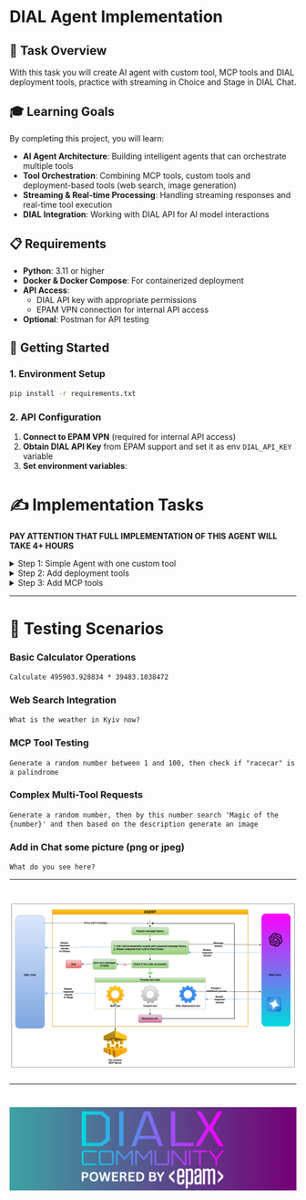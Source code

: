 # DIAL Agent Implementation

## 🎯 Task Overview

With this task you will create AI agent with custom tool, MCP tools and DIAL deployment tools, practice with streaming
in Choice and Stage in DIAL Chat.

## 🎓 Learning Goals

By completing this project, you will learn:

- **AI Agent Architecture**: Building intelligent agents that can orchestrate multiple tools
- **Tool Orchestration**: Combining MCP tools, custom tools and deployment-based tools (web search, image generation)
- **Streaming & Real-time Processing**: Handling streaming responses and real-time tool execution
- **DIAL Integration**: Working with DIAL API for AI model interactions


## 📋 Requirements

- **Python**: 3.11 or higher
- **Docker & Docker Compose**: For containerized deployment
- **API Access**:
    - DIAL API key with appropriate permissions
    - EPAM VPN connection for internal API access
- **Optional**: Postman for API testing

## 🚀 Getting Started

### 1. Environment Setup

```bash
pip install -r requirements.txt
```

### 2. API Configuration

1. **Connect to EPAM VPN** (required for internal API access)
2. **Obtain DIAL API Key** from EPAM support and set it as env `DIAL_API_KEY` variable
3. **Set environment variables**:

# ✍️ Implementation Tasks
**PAY ATTENTION THAT FULL IMPLEMENTATION OF THIS AGENT WILL TAKE 4+ HOURS**

<details>
<summary>Step 1: Simple Agent with one custom tool</summary>

### Task 1: Implement Base Tool

Implement all `TODO` in [task/tools/base.py](task/tools/base.py):

### Task 2: Implement Calculator Tool

Implement all `TODO` in [task/tools/calculator.py](task/tools/calculator.py):

Sample of the properties configuration:

```json
{
  "type": "object",
  "properties": {
    "param1": {
      "type": "number",
      "description": "Your param description"
    },
    "param2": {
      "type": "string",
      "description": "Your param description",
      "enum": [
        "val1",
        "val2",
        "val3"
      ]
    }
  },
  "required": [
    "param1",
    "param2"
  ]
}
```

### Task 3: Implement LLM Agent

Implement all `TODO` in [task/llm_agent.py](task/llm_agent.py)

### Task 4: Complete Application Setup

Implement all `TODO` for **STEP 1** in [task/app.py](task/app.py)

### Task 5: Configure DIAL Core

Add in the [core/config.json](core/config.json) such configurations:

- In the `applications` block:
    ```
    "super-agent": {
          "displayName": "Super Agent",
          "description": "Super Agent. Works with different DIAL Deployments, works with MCP tools, and performs simple calculations.",
          "endpoint": "http://host.docker.internal:5030/openai/deployments/super-agent/chat/completions",
          "inputAttachmentTypes": [
            "image/png",
            "image/jpeg"
          ]
        }
    ```
- In the `models` block:
    ```
     "gpt-4o": {
          "displayName": "GPT 4o",
          "endpoint": "http://adapter-dial:5000/openai/deployments/gpt-4o/chat/completions",
          "iconUrl": "http://localhost:3001/gpt4.svg",
          "type": "chat",
          "upstreams": [
            {
              "endpoint": "https://ai-proxy.lab.epam.com/openai/deployments/gpt-4o/chat/completions",
              "key": "YOUR_API_KEY"
            }
          ]
        }
    ```
- Don't forget to replace `YOUR_API_KEY` with your DIAL API Key

### Task 6: Run compose with local DIAL 

Run [docker-compose.yml](docker-compose.yml) such configurations:
```bash
docker compose up -d
```

### Task 7: Check that DIAL is working locally
- Run [task/app.py](task/app.py) locally
- Open http://localhost:3000/
- Test that GPT model is available and provides responses
- Test Super Agent application:
    ```text
    Hi, what can you do?
    ```
- Try to call calculator tool:
    ```text
    Calculate 495903.928834 * 39483.1038472
    ```
- Try to analyze picture (you need to upload picture for analyze, in Core configuration we allowed uploading `png` and `jpeg` files):
    ```text
    What do you see here?
    ```

</details>

<details>
<summary>Step 2: Add deployment tools</summary>

### Task 1: Implement Deployment Tool

Implement all `TODO` in [task/tools/deployment/base.py](task/tools/deployment/base.py)

### Task 2: Implement Web Search Deployment Tool

Implement all `TODO` in [task/tools/deployment/web_search.py](task/tools/deployment/web_search.py)

### Task 3: Implement Image Generation Deployment Tool

Implement all `TODO` in [task/tools/deployment/image_generation.py](task/tools/deployment/image_generation.py)

### Task 4: Complete Application Setup

Implement all `TODO` for **STEP 2** in [task/app.py](task/app.py)

### Task 5: Configure DIAL Core

Add in the [core/config.json](core/config.json) such configurations:

- In the `models` block:
    ```
    "gemini-2.0-flash-exp-google-search": {
      "displayName": "Gemini 2.0 Web Search",
      "endpoint": "http://adapter-dial:5000/openai/deployments/gemini-2.0-flash-exp-google-search/chat/completions",
      "iconUrl": "http://localhost:3001/Gemini-Pro-Vision.svg",
      "type": "chat",
      "upstreams": [
        {
          "endpoint": "https://ai-proxy.lab.epam.com/openai/deployments/gemini-2.0-flash-exp-google-search/chat/completions",
          "key": "YOUR_API_KEY"
        }
      ]
    },
    "dall-e-3": {
      "displayName": "DALL-E",
      "endpoint": "http://adapter-dial:5000/openai/deployments/dall-e-3/chat/completions",
      "iconUrl": "http://localhost:3001/gpt3.svg",
      "type": "chat",
      "upstreams": [
        {
          "endpoint": "https://ai-proxy.lab.epam.com/openai/deployments/dall-e-3/chat/completions",
          "key": "YOUR_API_KEY"
        }
      ]
    }
    ```
- Don't forget to replace `YOUR_API_KEY` with your DIAL API Key

### Task 6: Restart compose with updated local DIAL

```bash
docker compose stop && docker compose up -d --build
```

### Task 7: Check Agent with DIAL deployments tools
- Run [task/app.py](task/app.py) locally
- Open http://localhost:3000/
- Test them:
    ```text
    What is the weather in Kyiv now?
    ```
    ```text
    Generate an image in high quality with smiling elephant
    ```

</details> 

<details>
<summary>Step 3: Add MCP tools</summary>

### Task 1: Complete MCP Server Setup

Implement and run the MCP server with three tools:

- `reverse_string`: Reverses text input
- `random_num`: Generates random numbers
- `is_palindrome`: Checks if text is a palindrome

1. Implement all `TODO` in [mcp_server/server.py](mcp_server/server.py)
2. Start the MCP server:
   ```bash
   cd ./mcp_server/
   ```
   ```bash
   docker compose up -d
   ```
3. Verify server is running:
   ```bash
   docker compose ps -a
   ```

### Task 2: Implement MCP Client

Implement all `TODO` in [task/tools/mcp/mcp_client.py](task/tools/mcp/mcp_client.py)

### Task 3: Implement MCP Tool

Implement all `TODO` in [task/tools/mcp/mcp_tool.py](task/tools/mcp/mcp_tool.py)

### Task 4: Complete Application Setup

Implement all `TODO` for **STEP 3** in [task/app.py](task/app.py)

### Task 5: Check Agent with MCP tools
- Run [task/app.py](task/app.py) locally
- Open http://localhost:3000/
- Test them:
    ```text
    Generate a random number between 1 and 100
    ```
    ```text
    Check if "racecar" is a palindrome
    ```
    ```text
    Generate a random number, then by this number search 'Magic of the {number}' and then based on the description generate an image
    ```
</details>

---

# 🧪 Testing Scenarios

### Basic Calculator Operations

```
Calculate 495903.928834 * 39483.1038472
```

### Web Search Integration

```
What is the weather in Kyiv now?
```

### MCP Tool Testing

```
Generate a random number between 1 and 100, then check if "racecar" is a palindrome
```

### Complex Multi-Tool Requests

```
Generate a random number, then by this number search 'Magic of the {number}' and then based on the description generate an image
```

### Add in Chat some picture (png or jpeg)

```
What do you see here?
```

---
# <img src="design.png">

---

# <img src="dialx-banner.png">